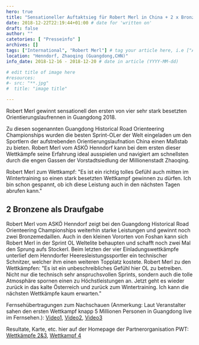 ```yaml
---
hero: true
title: "Sensationeller Auftaktsieg für Robert Merl in China + 2 x Bronze"
date: 2018-12-22T22:19:44+01:00 # date for 'written on'
draft: false
author: ""
catetories: [ "Presseinfo" ]
archives: []
tags: ["International", "Robert Merl"] # tag your article here, i.e ["Austria Cup", "Robert Merl"]
location: "Henndorf, Zhaoqing (Guangdong,CHN)"
info_date: 2018-12-16 - 2018-12-20 # date in article (YYYY-MM-dd)

# edit title of image here
#resources:
#- src: "**.jpg"
#  title: "image title"

---
```


Robert Merl gewinnt sensationell den ersten von vier sehr stark besetzten Orientierungslaufrennen in Guangdong 2018.

<!--more-->

Zu diesen sogenannten Guangdong Historical Road Orienteering Championships wurden die besten Sprint-OLer der Welt eingeladen um den Sportlern der aufstrebenden Orientierungslaufnation China einen Maßstab zu bieten. Robert Merl vom ASKÖ Henndorf kann bei dem ersten dieser Wettkämpfe seine Erfahrung ideal ausspielen und navigiert am schnellsten durch die engen Gassen der Vorstadtsiedlung der Millionenstadt Zhaoqing.

Robert Merl zum Wettkampf: "Es ist ein richtig tolles Gefühl auch mitten im Wintertraining so einen stark besetzten Wettkampf gewinnen zu dürfen. Ich bin schon gespannt, ob ich diese Leistung auch in den nächsten Tagen abrufen kann."

## 2 Bronzene als Draufgabe

Robert Merl vom ASKÖ Henndorf zeigt bei den Guangdong Historical Road Orienteering Championships weiterhin starke Leistungen und gewinnt noch zwei Bronzemedaillen. Auch in den kleinen Vororten von Foshan kann sich Robert Merl in der Sprint OL Weltelite behaupten und schafft noch zwei Mal den Sprung aufs Stockerl. Beim letzten der vier Einladungswettkämpfe unterlief dem Henndorfer Heeresleistungssportler ein technischer Schnitzer, welcher ihm einen weiteren Topplatz kostete. Robert Merl zu den Wettkämpfen: "Es ist ein unbeschreibliches Gefühl hier OL zu betreiben. Nicht nur die technisch sehr anspruchsvollen Sprints, sondern auch die tolle Atmosphäre spornen einen zu Höchstleistungen an. Jetzt geht es wieder zurück in das kalte Österreich und zurück zum Wintertraining. Ich kann die nächsten Wettkämpfe kaum erwarten." 

Fernsehübertragungen zum Nachschauen (Anmerkung: Laut Veranstalter sahen den ersten Wettkampf knapp 5 Millionen Personen in Guangdong live im Fernsehen.):
[Video1](https://www.youtube.com/watch?v=iuK8Gb1jwpM), [Video2](https://www.youtube.com/watch?v=zRNgO0gCCmM), [Video3](https://www.youtube.com/watch?v=d_aIlENieNY)

Resultate, Karte, etc. hier auf der Homepage der Partnerorganisation PWT: [Wettkämpfe 2&3](http://www.p-w-t.org/home/news_show.asp?news_id=1214), [Wettkampf 4](http://www.p-w-t.org/home/news_show.asp?news_id=1215)